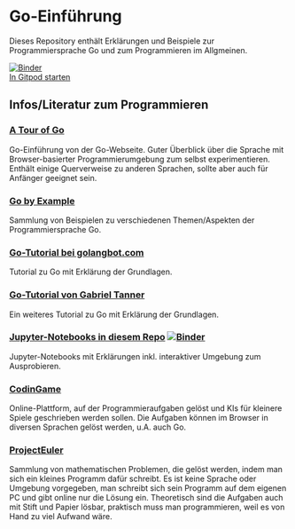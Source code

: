 # Go-Einführung

Dieses Repository enthält Erklärungen und Beispiele zur Programmiersprache Go und zum Programmieren im Allgmeinen.

[![Binder](https://mybinder.org/badge_logo.svg)](https://mybinder.org/v2/gh/wwi21ama-prog/go-mybinder-env.git/HEAD?labpath=workspace%2Fgo-intro)  
[In Gitpod starten](https://gitpod.io/#https://github.com/wwi21ama-prog/go-intro.git)


## Infos/Literatur zum Programmieren

### [A Tour of Go](https://tour.golang.org)

Go-Einführung von der Go-Webseite.
Guter Überblick über die Sprache mit Browser-basierter Programmierumgebung zum selbst experimentieren.
Enthält einige Querverweise zu anderen Sprachen, sollte aber auch für Anfänger geeignet sein.

### [Go by Example](https://gobyexample.com)

Sammlung von Beispielen zu verschiedenen Themen/Aspekten der Programmiersprache Go.

### [Go-Tutorial bei golangbot.com](https://golangbot.com/golang-tutorial-part-1-introduction-and-installation/)

Tutorial zu Go mit Erklärung der Grundlagen.

### [Go-Tutorial von Gabriel Tanner](https://gabrieltanner.org/blog/an-introduction-to-golang)

Ein weiteres Tutorial zu Go mit Erklärung der Grundlagen.

### [Jupyter-Notebooks in diesem Repo](https://github.com/wwi21ama-prog/go-intro/tree/main/konzepte) [![Binder](https://mybinder.org/badge_logo.svg)](https://mybinder.org/v2/gh/wwi21ama-prog/go-mybinder-env.git/HEAD?urlpath=lab%2Ftree%2Fworkspace%2Fgo-intro%2Fkonzepte%2F00_Ueberblick.ipynb)

Jupyter-Notebooks mit Erklärungen inkl. interaktiver Umgebung zum Ausprobieren.

### [CodinGame](https://www.codingame.com)

Online-Plattform, auf der Programmieraufgaben gelöst und KIs für kleinere Spiele geschrieben werden  sollen.
Die Aufgaben können im Browser in diversen Sprachen gelöst werden, u.A. auch Go.

### [ProjectEuler](https://projecteuler.net/)

Sammlung von mathematischen Problemen, die gelöst werden, indem man sich ein kleines Programm dafür schreibt.
Es ist keine Sprache oder Umgebung vorgegeben, man schreibt sich sein Programm auf dem eigenen PC und gibt online nur die Lösung ein.
Theoretisch sind die Aufgaben auch mit Stift und Papier lösbar, praktisch muss man programmieren, weil es von Hand zu viel Aufwand wäre.
